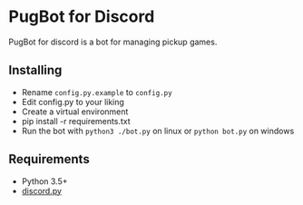 # PugBot for Discord

PugBot for discord is a bot for managing pickup games.

## Installing

- Rename `config.py.example` to `config.py`
- Edit config.py to your liking
- Create a virtual environment
- pip install -r requirements.txt
- Run the bot with `python3 ./bot.py` on linux or `python bot.py` on windows

## Requirements

- Python 3.5+
- [discord.py](https://github.com/Rapptz/discord.py)

